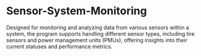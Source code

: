 # Sensor-System-Monitoring
Designed for monitoring and analyzing data from various sensors within a system, the program supports handling different sensor types, including tire sensors and power management units (PMUs), offering insights into their current statuses and performance metrics.
